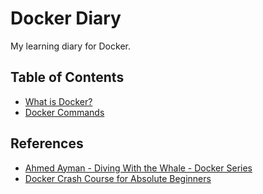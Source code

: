 # Docker Diary

My learning diary for Docker.

## Table of Contents

- [What is Docker?](what-is-docker.md)
- [Docker Commands](docker-commands.md)

## References

- [Ahmed Ayman - Diving With the Whale - Docker Series](https://a7medayman6.github.io/blog/devops/diving-with-the-whale-docker-series/)
- [Docker Crash Course for Absolute Beginners](https://www.youtube.com/watch?v=pg19Z8LL06w)